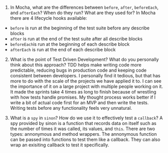 <!-- Answers to the Short Answer Essay Questions go here -->

1. In Mocha, what are the differences between `before`, `after`, `beforeEach`, and `afterEach`? When do they run? What are they used for?
  In Mocha there are 4 lifecycle hooks available:
  * `before` is run at the beginning of the test suite before any describe blocks
  * `after` is run at the end of the test suite after all describe blocks
  * `beforeEach`is run at the beginning of each describe block
  * `afterEach` is run at the end of each describe block

2. What is the point of Test Driven Development? What do you personally think about this approach?
  TDD helps make writing code more predictable, reducing bugs in production code and keeping code consistent between developers. I personally find it tedious, but that has more to do with the scale of the projects we have applied it to. I can see the importance of it on a large project with multiple people working on it. It made the sprints take 4 times as long to finish because of wrestling with how tests handle promises. My thought process works better if I write a bit of actual code first for an MVP and then write the tests. Writing tests before any functionality feels very unnatural.

3. What is a `spy` in `sinon`? How do we use it to effectively test a `callback`?
  A spy provided by sinon is a function that records data on itself such as the number of times it was called, its values, and `this`. There are two types: annonymous and method wrappers. The annonymous function can be passed into functions to test them like a callback. They can also wrap an exisiting callback to test it specifically.